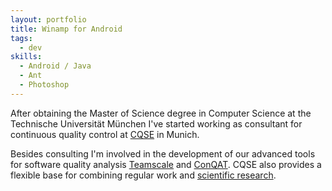 ```yaml
--- 
layout: portfolio
title: Winamp for Android
tags:
  - dev
skills:
  - Android / Java
  - Ant
  - Photoshop
---
```


After obtaining the Master of Science degree in Computer Science at the Technische Universität München I've started working as consultant for continuous quality control at [CQSE](http://www.cqse.eu) in Munich.

Besides consulting I'm involved in the development of our advanced tools for software quality analysis [Teamscale](http://teamscale.cqse.eu) and [ConQAT](http://conqat.cqse.eu).
CQSE also provides a flexible base for combining regular work and [scientific research](https://www.cqse.eu/en/team/martin-poehlmann/).

